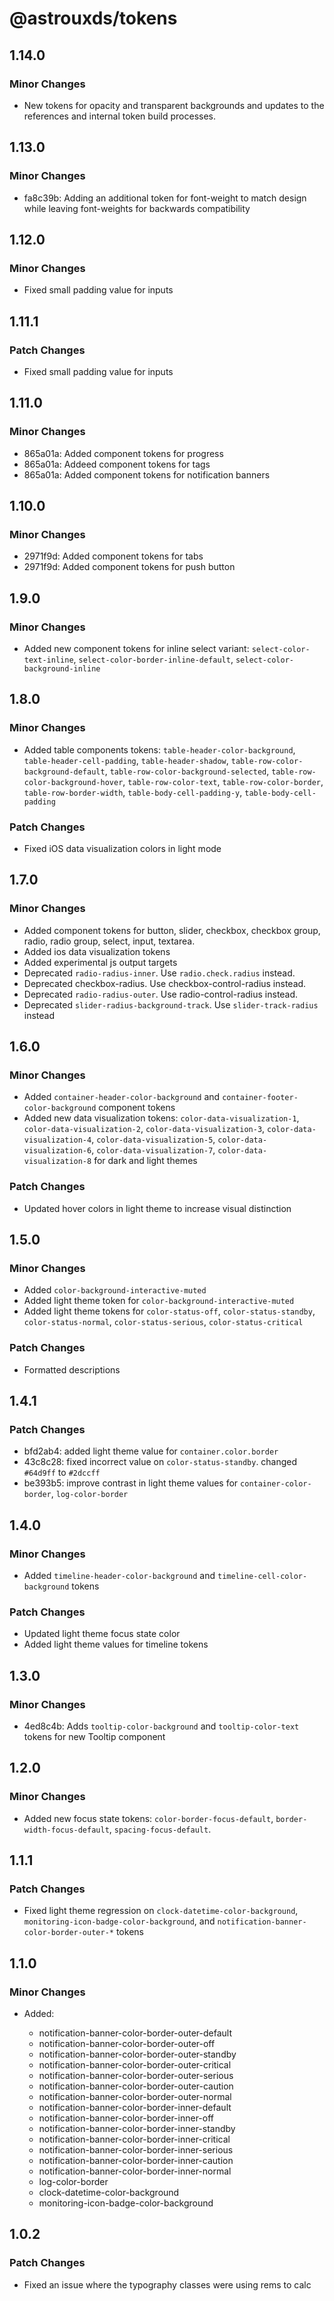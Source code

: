 # @astrouxds/tokens

## 1.14.0

### Minor Changes

- New tokens for opacity and transparent backgrounds and updates to the references and internal token build processes.

## 1.13.0

### Minor Changes

- fa8c39b: Adding an additional token for font-weight to match design while leaving font-weights for backwards compatibility

## 1.12.0

### Minor Changes

- Fixed small padding value for inputs

## 1.11.1

### Patch Changes

- Fixed small padding value for inputs

## 1.11.0

### Minor Changes

- 865a01a: Added component tokens for progress
- 865a01a: Addeed component tokens for tags
- 865a01a: Added component tokens for notification banners

## 1.10.0

### Minor Changes

- 2971f9d: Added component tokens for tabs
- 2971f9d: Added component tokens for push button

## 1.9.0

### Minor Changes

- Added new component tokens for inline select variant: `select-color-text-inline`, `select-color-border-inline-default`, `select-color-background-inline`

## 1.8.0

### Minor Changes

- Added table components tokens: `table-header-color-background`, `table-header-cell-padding`, `table-header-shadow`, `table-row-color-background-default`, `table-row-color-background-selected`, `table-row-color-background-hover`, `table-row-color-text`, `table-row-color-border`, `table-row-border-width`, `table-body-cell-padding-y`, `table-body-cell-padding`

### Patch Changes

- Fixed iOS data visualization colors in light mode

## 1.7.0

### Minor Changes

- Added component tokens for button, slider, checkbox, checkbox group, radio, radio group, select, input, textarea.
- Added ios data visualization tokens
- Added experimental js output targets
- Deprecated `radio-radius-inner`. Use `radio.check.radius` instead.
- Deprecated checkbox-radius. Use checkbox-control-radius instead.
- Deprecated `radio-radius-outer`. Use radio-control-radius instead.
- Deprecated `slider-radius-background-track`. Use `slider-track-radius` instead

## 1.6.0

### Minor Changes

- Added `container-header-color-background` and `container-footer-color-background` component tokens
- Added new data visualization tokens: `color-data-visualization-1`, `color-data-visualization-2`, `color-data-visualization-3`, `color-data-visualization-4`, `color-data-visualization-5`, `color-data-visualization-6`, `color-data-visualization-7`, `color-data-visualization-8` for dark and light themes

### Patch Changes

- Updated hover colors in light theme to increase visual distinction

## 1.5.0

### Minor Changes

- Added `color-background-interactive-muted`
- Added light theme token for `color-background-interactive-muted`
- Added light theme tokens for `color-status-off`, `color-status-standby`, `color-status-normal`, `color-status-serious`, `color-status-critical`

### Patch Changes

- Formatted descriptions

## 1.4.1

### Patch Changes

- bfd2ab4: added light theme value for `container.color.border`
- 43c8c28: fixed incorrect value on `color-status-standby`. changed `#64d9ff` to `#2dccff`
- be393b5: improve contrast in light theme values for `container-color-border`, `log-color-border`

## 1.4.0

### Minor Changes

- Added `timeline-header-color-background` and `timeline-cell-color-background` tokens

### Patch Changes

- Updated light theme focus state color
- Added light theme values for timeline tokens

## 1.3.0

### Minor Changes

- 4ed8c4b: Adds `tooltip-color-background` and `tooltip-color-text` tokens for new Tooltip component

## 1.2.0

### Minor Changes

- Added new focus state tokens: `color-border-focus-default`, `border-width-focus-default`, `spacing-focus-default`.

## 1.1.1

### Patch Changes

- Fixed light theme regression on `clock-datetime-color-background`, `monitoring-icon-badge-color-background`, and `notification-banner-color-border-outer-*` tokens

## 1.1.0

### Minor Changes

- Added:

  - notification-banner-color-border-outer-default
  - notification-banner-color-border-outer-off
  - notification-banner-color-border-outer-standby
  - notification-banner-color-border-outer-critical
  - notification-banner-color-border-outer-serious
  - notification-banner-color-border-outer-caution
  - notification-banner-color-border-outer-normal
  - notification-banner-color-border-inner-default
  - notification-banner-color-border-inner-off
  - notification-banner-color-border-inner-standby
  - notification-banner-color-border-inner-critical
  - notification-banner-color-border-inner-serious
  - notification-banner-color-border-inner-caution
  - notification-banner-color-border-inner-normal
  - log-color-border
  - clock-datetime-color-background
  - monitoring-icon-badge-color-background

## 1.0.2

### Patch Changes

- Fixed an issue where the typography classes were using rems to calc
